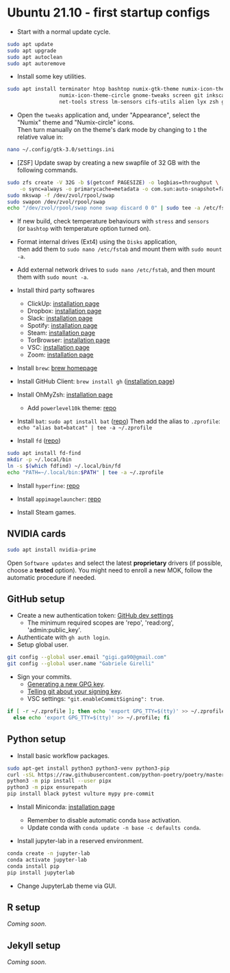# Ubuntu 21.10 - first startup configs

- Start with a normal update cycle.

```bash
sudo apt update
sudo apt upgrade
sudo apt autoclean
sudo apt autoremove
```

- Install some key utilities.

```bash
sudo apt install terminator htop bashtop numix-gtk-theme numix-icon-theme \
                 numix-icon-theme-circle gnome-tweaks screen git inkscape \
                 net-tools stress lm-sensors cifs-utils alien lyx zsh gimp
```

- Open the `tweaks` application and, under "Appearance", select the "Numix" theme and "Numix-circle" icons.  
   Then turn manually on the theme's dark mode by changing to `1` the relative value in:

```bash
nano ~/.config/gtk-3.0/settings.ini
```

- [ZSF] Update swap by creating a new swapfile of 32 GB with the following commands.

```bash
sudo zfs create -V 32G -b $(getconf PAGESIZE) -o logbias=throughput \
    -o sync=always -o primarycache=metadata -o com.sun:auto-snapshot=false rpool/swap
sudo mkswap -f /dev/zvol/rpool/swap
sudo swapon /dev/zvol/rpool/swap
echo "/dev/zvol/rpool/swap none swap discard 0 0" | sudo tee -a /etc/fstab
```

- If new build, check temperature behaviours with `stress` and `sensors`  
   (or `bashtop` with temperature option turned on).

- Format internal drives (Ext4) using the `Disks` application,  
   then add them to `sudo nano /etc/fstab` and mount them with `sudo mount -a`.

- Add external network drives to `sudo nano /etc/fstab`, and then mount them with `sudo mount -a`.

- Install third party softwares
  - ClickUp: [installation page](https://clickup.com/download#desktop)
  - Dropbox: [installation page](https://www.dropbox.com/install)
  - Slack: [installation page](https://slack.com/downloads/linux)
  - Spotify: [installation page](https://www.spotify.com/se/download/linux/)
  - Steam: [installation page](https://store.steampowered.com/about/)
  - TorBrowser: [installation page](https://www.torproject.org/download/)
  - VSC: [installation page](https://code.visualstudio.com/)
  - Zoom: [installation page](https://zoom.us/download#client_4meeting)

- Install `brew`: [brew homepage](https://brew.sh/https://brew.sh/)

- Install GitHub Client: `brew install gh` ([installation page](https://github.com/cli/cli#installation))

- Install OhMyZsh: [installation page](https://ohmyz.sh/#install)
  - Add `powerlevel10k` theme: [repo](https://github.com/romkatv/powerlevel10k)

- Install `bat`: `sudo apt install bat` ([repo](https://github.com/sharkdp/bat#installation))
    Then add the alias to `.zprofile`: `echo "alias bat=batcat" | tee -a ~/.zprofile`

- Install `fd` ([repo](https://github.com/sharkdp/fd#installation))

```bash
sudo apt install fd-find
mkdir -p ~/.local/bin
ln -s $(which fdfind) ~/.local/bin/fd
echo "PATH=~/.local/bin:$PATH" | tee -a ~/.zprofile
```

- Install `hyperfine`: [repo](https://github.com/sharkdp/hyperfine/releases)

- Install `appimagelauncher`: [repo](https://github.com/TheAssassin/AppImageLauncher/wiki/Install-on-Ubuntu-or-Debian)

- Install Steam games.

## NVIDIA cards

```bash
sudo apt install nvidia-prime
```

Open `Software updates` and select the latest __proprietary__ drivers (if possible, choose a __tested__ option). You might need to enroll a new MOK, follow the automatic procedure if needed.

## GitHub setup

- Create a new authentication token: [GitHub dev settings](https://github.com/settings/tokens)
  - The minimum required scopes are 'repo', 'read:org', 'admin:public_key'.
- Authenticate with `gh auth login`.
- Setup global user.

```bash
git config --global user.email "gigi.ga90@gmail.com"
git config --global user.name "Gabriele Girelli"
```

- Sign your commits.
  - [Generating a new GPG key](https://docs.github.com/en/authentication/managing-commit-signature-verification/generating-a-new-gpg-key).
  - [Telling git about your signing key](https://docs.github.com/en/authentication/managing-commit-signature-verification/telling-git-about-your-signing-key).
  - VSC settings: `"git.enableCommitSigning": true`.

```bash
if [ -r ~/.zprofile ]; then echo 'export GPG_TTY=$(tty)' >> ~/.zprofile; \
  else echo 'export GPG_TTY=$(tty)' >> ~/.profile; fi
```

## Python setup

- Install basic workflow packages.

``` bash
sudo apt-get install python3 python3-venv python3-pip
curl -sSL https://raw.githubusercontent.com/python-poetry/poetry/master/get-poetry.py | python -
python3 -m pip install --user pipx
python3 -m pipx ensurepath
pip install black pytest vulture mypy pre-commit
```

- Install Miniconda: [installation page](https://docs.conda.io/en/latest/miniconda.html#linux-installers)
  - Remember to disable automatic conda `base` activation.
  - Update conda with `conda update -n base -c defaults conda`.

- Install jupyter-lab in a reserved environment.

```bash
conda create -n jupyter-lab
conda activate jupyter-lab
conda install pip
pip install jupyterlab
```

- Change JupyterLab theme via GUI.

## R setup

*Coming soon*.

## Jekyll setup

*Coming soon*.
